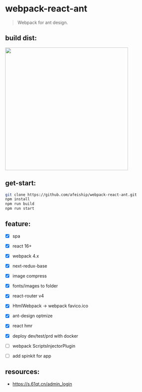 # webpack-react-ant
> Webpack for ant design.

## build dist:
<img src='./docs/optimize_build.png' width="394" />

## get-start:
```bash
git clone https://github.com/afeiship/webpack-react-ant.git
npm install 
npm run build
npm run start
```

## feature:
+ [x] spa 
+ [x] react 16+
+ [x] webpack 4.x
+ [x] next-redux-base
+ [x] image compress
+ [x] fonts/images to folder
+ [x] react-router v4
+ [x] HtmlWebpack -> webpack favico.ico
+ [x] ant-design optmize
+ [x] react hmr
+ [x] deploy dev/test/prd with docker
+ [ ] webpack ScriptsInjectorPlugin
+ [ ] add spinkit for app


## resources:
+ https://s.61qt.cn/admin_login